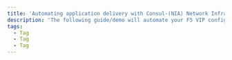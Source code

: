 ```yaml
---
title: 'Automating application delivery with Consul-(NIA) Network Infrastructure Automation with F5 BIG-IP'
description: 'The following guide/demo will automate your F5 VIP configurations based on the services registered in the Consul Service Catalog.'
tags:
  - Tag
  - Tag
  - Tag
---
```

